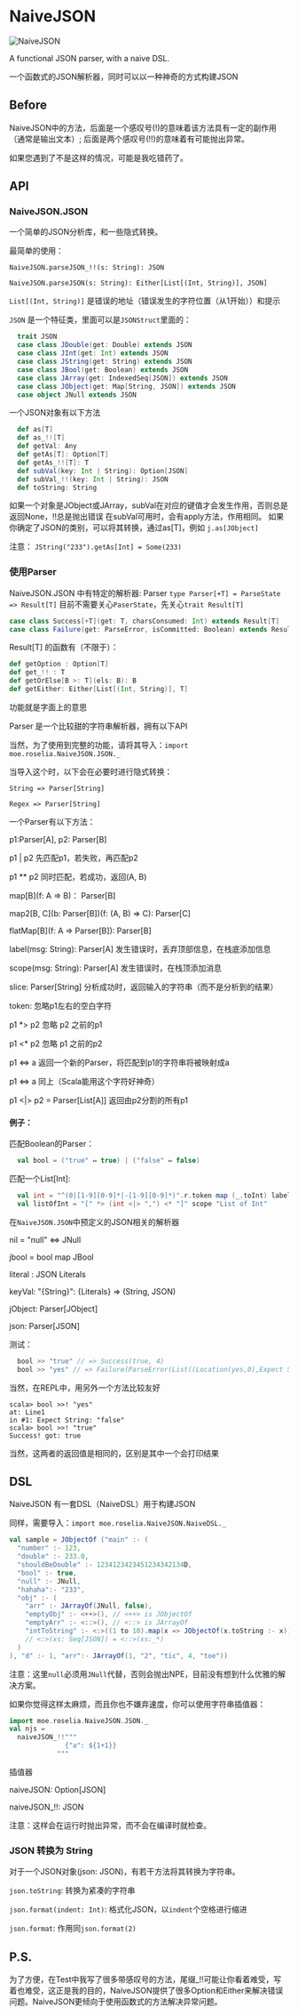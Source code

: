 # NaiveJSON

![NaiveJSON](https://github.com/Somainer/NaiveJSON/raw/master/naivejson.png)

A functional JSON parser, with a naive DSL.

一个函数式的JSON解析器，同时可以以一种神奇的方式构建JSON

## Before

NaiveJSON中的方法，后面是一个感叹号(!)的意味着该方法具有一定的副作用（通常是输出文本）;
后面是两个感叹号(!!)的意味着有可能抛出异常。

如果您遇到了不是这样的情况，可能是我吃错药了。

## API
### NaiveJSON.JSON
一个简单的JSON分析库，和一些隐式转换。

最简单的使用：

`NaiveJSON.parseJSON_!!(s: String): JSON`

`NaiveJSON.parseJSON(s: String): Either[List[(Int, String)], JSON]`

`List[(Int, String)]` 是错误的地址（错误发生的字符位置（从1开始））和提示

`JSON` 是一个特征类，里面可以是`JSONStruct`里面的：

```Scala
  trait JSON
  case class JDouble(get: Double) extends JSON 
  case class JInt(get: Int) extends JSON 
  case class JString(get: String) extends JSON 
  case class JBool(get: Boolean) extends JSON
  case class JArray(get: IndexedSeq[JSON]) extends JSON
  case class JObject(get: Map[String, JSON]) extends JSON 
  case object JNull extends JSON
```

一个JSON对象有以下方法
```Scala
  def as[T]
  def as_!![T]
  def getVal: Any
  def getAs[T]: Option[T]
  def getAs_!![T]: T
  def subVal(key: Int | String): Option[JSON]
  def subVal_!!(key: Int | String): JSON
  def toString: String
```
如果一个对象是JObject或JArray，subVal在对应的键值才会发生作用，否则总是返回None，!!总是抛出错误
在subVal可用时，会有apply方法，作用相同。
如果你确定了JSON的类别，可以将其转换，通过as[T]，例如 `j.as[JObject]`

注意： `JString("233").getAs[Int] = Some(233)`

### 使用Parser
NaiveJSON.JSON 中有特定的解析器: Parser
`type Parser[+T] = ParseState => Result[T]`
目前不需要关心`PaserState`，先关心`trait Result[T]`
```Scala
case class Success[+T](get: T, charsConsumed: Int) extends Result[T]
case class Failure(get: ParseError, isCommitted: Boolean) extends Result[Nothing]
```
Result[T] 的函数有（不限于）：
```Scala
def getOption : Option[T]
def get_!! : T
def getOrElse[B >: T](els: B): B
def getEither: Either[List[(Int, String)], T]
```
功能就是字面上的意思

Parser 是一个比较甜的字符串解析器，拥有以下API

当然，为了使用到完整的功能，请将其导入：`import moe.roselia.NaiveJSON.JSON._`

当导入这个时，以下会在必要时进行隐式转换：

    String => Parser[String]

    Regex => Parser[String]

一个Parser有以下方法：

p1:Parser[A], p2: Parser[B]

p1 | p2 先匹配p1，若失败，再匹配p2

p1 ** p2 同时匹配，若成功，返回(A, B)

map[B](f: A => B)： Parser[B]

map2[B, C](b: Parser[B])(f: (A, B) => C): Parser[C]

flatMap[B](f: A => Parser[B]): Parser[B] 

label(msg: String): Parser[A] 发生错误时，丢弃顶部信息，在栈底添加信息

scope(msg: String): Parser[A] 发生错误时，在栈顶添加消息

slice: Parser[String] 分析成功时，返回输入的字符串（而不是分析到的结果）

token: 忽略p1左右的空白字符

p1 *> p2 忽略 p2 之前的p1

p1 <* p2 忽略 p1 之前的p2

p1 <=> a 返回一个新的Parser，将匹配到p1的字符串将被映射成a

p1 ⇔ a 同上（Scala能用这个字符好神奇）

p1 <|> p2 = Parser[List[A]] 返回由p2分割的所有p1

#### 例子：

匹配Boolean的Parser：
```Scala
  val bool = ("true" ⇔ true) | ("false" ⇔ false)
```

匹配一个List[Int]:
```Scala
  val int = "^(0|[1-9][0-9]*|-[1-9][0-9]*)".r.token map (_.toInt) label "Hey, I need an Int!")
  val listOfInt = "[" *> (int <|> ",") <* "]" scope "List of Int"
```

在`NaiveJSON.JSON`中预定义的JSON相关的解析器

nil = "null" <=> JNull

jbool = bool map JBool

literal : JSON Literals

keyVal: "{String}": {Literals} => (String, JSON)

jObject: Parser[JObject]

json: Parser[JSON]

测试：
```Scala
  bool >> "true" // => Success(true, 4)
  bool >> "yes" // => Failure(ParseError(List((Location(yes,0),Expect String: "false"))),false)
```
当然，在REPL中，用另外一个方法比较友好

    scala> bool >>! "yes"
    at: Line1
    in #1: Expect String: "false"
    scala> bool >>! "true"
    Success! got: true

当然，这两者的返回值是相同的，区别是其中一个会打印结果

## DSL
NaiveJSON 有一套DSL（NaiveDSL）用于构建JSON

同样，需要导入：`import moe.roselia.NaiveJSON.NaiveDSL._`

```Scala
val sample = JObjectOf ("main" :- (
  "number" :- 123,
  "double" :- 233.0,
  "shouldBeDouble" :- 1234123423451234342134D,
  "bool" :- true,
  "null" :- JNull,
  "hahaha":- "233",
  "obj" :- (
    "arr" :- JArrayOf(JNull, false),
    "emptyObj" :- <++>(), // <++> is JObjectOf
    "emptyArr" :- <::>(), // <::> is JArrayOf
    "intToString" :- <:>((1 to 10).map(x => JObjectOf(x.toString :- x)))
    // <:>(xs: Seq[JSON]) = <::>(xs:_*)
  )
), "d" :- 1, "arr":- JArrayOf(1, "2", "tic", 4, "toe"))
```

注意：这里`null`必须用`JNull`代替，否则会抛出NPE，目前没有想到什么优雅的解决方案。

如果你觉得这样太麻烦，而且你也不嫌弃速度，你可以使用字符串插值器：

```Scala
import moe.roselia.NaiveJSON.JSON._
val njs =
  naiveJSON_!!"""
              {"a": ${1+1}}
            """
```
插值器

naiveJSON: Option[JSON]

naiveJSON_!!: JSON

注意：这样会在运行时抛出异常，而不会在编译时就检查。

### JSON 转换为 String

对于一个JSON对象(json: JSON)，有若干方法将其转换为字符串。

`json.toString`: 转换为紧凑的字符串

`json.format(indent: Int)`: 格式化JSON，以`indent`个空格进行缩进

`json.format`: 作用同`json.format(2)`

## P.S.
为了方便，在Test中我写了很多带感叹号的方法，尾缀_!!可能让你看着难受，写着也难受，这正是我的目的，NaiveJSON提供了很多Option和Either来解决错误问题。NaiveJSON更倾向于使用函数式的方法解决异常问题。